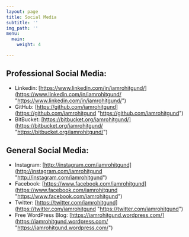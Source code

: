 ```yaml
---
layout: page
title: Social Media
subtitle: ''
img_path: ''
menu:
  main:
    weight: 4

---
```

## **Professional Social Media:**

* Linkedin: [https://www.linkedin.com/in/iamrohitgund/](https://www.linkedin.com/in/iamrohitgund/ "https://www.linkedin.com/in/iamrohitgund/")
* GitHub: [https://github.com/iamrohitgund](https://github.com/iamrohitgund "https://github.com/iamrohitgund")
* BitBucket: [https://bitbucket.org/iamrohitgund/](https://bitbucket.org/iamrohitgund/ "https://bitbucket.org/iamrohitgund/")

## **General Social Media:**

* Instagram: [http://instagram.com/iamrohitgund](http://instagram.com/iamrohitgund "http://instagram.com/iamrohitgund")
* Facebook: [https://www.facebook.com/iamrohitgund](https://www.facebook.com/iamrohitgund "https://www.facebook.com/iamrohitgund")
* Twitter: [https://twitter.com/iamrohitgund](https://twitter.com/iamrohitgund "https://twitter.com/iamrohitgund")
* Free WordPress Blog: [https://iamrohitgund.wordpress.com/](https://iamrohitgund.wordpress.com/ "https://iamrohitgund.wordpress.com/")